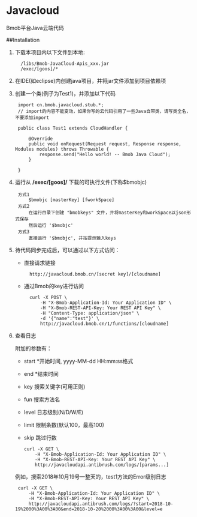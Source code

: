# Javacloud

Bmob平台Java云端代码

##Installation

1. 下载本项目内以下文件到本地:

		 /libs/Bmob-JavaCloud-Apis_xxx.jar
		 /exec/[goos]/*
		 
2. 在IDE(如eclipse)内创建java项目，并将jar文件添加到项目依赖项
3. 创建一个类(例子为Test1)，并添加以下代码

		import cn.bmob.javacloud.stub.*;
		// import的内容不能变动，如果你写的云代码引用了一些Java自带类，请写类全名，不要添加import

		public class Test1 extends CloudHandler {
		
			@Override
			public void onRequest(Request request, Response response, Modules modules) throws Throwable {
				response.send("Hello world! -- Bmob Java Cloud");
			}
		
		}


4. 运行从 **/exec/[goos]/** 下载的可执行文件(下称$bmobjc)

		方式1
			$bmobjc [masterKey] [fworkSpace]
		方式2
			在运行目录下创建 "bmobkeys" 文件，并将masterKey和workSpace以json形式保存
			然后运行 '$bmobjc'
		方式3
			直接运行 '$bmobjc', 并按提示输入keys
			
5. 待代码同步完成后，可以通过以下方式访问：


	- 直接请求链接
	
		
			http://javacloud.bmob.cn/[secret key]/[cloudname]
		
	- 通过Bmob的key进行访问


			curl -X POST \
			    -H "X-Bmob-Application-Id: Your Application ID" \
			    -H "X-Bmob-REST-API-Key: Your REST API Key" \
			    -H "Content-Type: application/json" \
			    -d '{"name":"test"}' \
			    http://javacloud.bmob.cn/1/functions/[cloudname]
			    
		    
6. 查看日志

	附加的参数有：
	
	-	start	*开始时间, yyyy-MM-dd HH:mm:ss格式
	-	end		*结束时间
	-	key		搜索关键字(可用正则)
	-	fun		搜索方法名
	-	level	日志级别(N/D/W/E)
	-	limit	限制条数(默认100，最高100)
	-	skip	跳过行数
		
		
			curl -X GET \
			    -H "X-Bmob-Application-Id: Your Application ID" \
			    -H "X-Bmob-REST-API-Key: Your REST API Key" \
			    http://javacloudapi.antibrush.com/logs/[params...]
		    
	例如，搜索2018年10月19号一整天的，test1方法的Error级别日志
	
	
		curl -X GET \
		    -H "X-Bmob-Application-Id: Your Application ID" \
		    -H "X-Bmob-REST-API-Key: Your REST API Key" \
		    http://javacloudapi.antibrush.com/logs/?start=2018-10-19%2000%3A00%3A00&end=2018-10-20%2000%3A00%3A00&level=e
		    